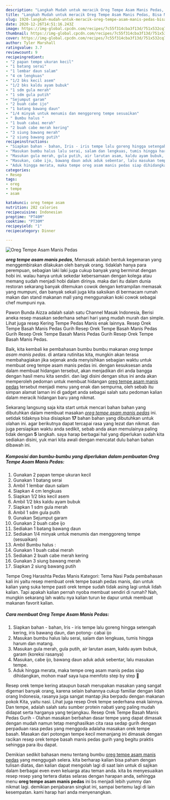 ```yaml
---
description: "Langkah Mudah untuk meracik Oreg Tempe Asam Manis Pedas, Bisa Manjain Lidah"
title: "Langkah Mudah untuk meracik Oreg Tempe Asam Manis Pedas, Bisa Manjain Lidah"
slug: 1920-langkah-mudah-untuk-meracik-oreg-tempe-asam-manis-pedas-bisa-manjain-lidah
date: 2020-12-26T14:51:16.243Z
image: https://img-global.cpcdn.com/recipes/7c55f314cba3f13d/751x532cq70/oreg-tempe-asam-manis-pedas-foto-resep-utama.jpg
thumbnail: https://img-global.cpcdn.com/recipes/7c55f314cba3f13d/751x532cq70/oreg-tempe-asam-manis-pedas-foto-resep-utama.jpg
cover: https://img-global.cpcdn.com/recipes/7c55f314cba3f13d/751x532cq70/oreg-tempe-asam-manis-pedas-foto-resep-utama.jpg
author: Tyler Marshall
ratingvalue: 3.7
reviewcount: 9
recipeingredient:
- "2 papan tempe ukuran kecil"
- "1 batang serai"
- "1 lembar daun salam"
- "4 cm lengkuas"
- "1/2 bks kecil asem"
- "1/2 bks kaldu ayam bubuk"
- "1 sdm gula merah"
- "1 sdm gula putih"
- "Sejumput garam"
- "2 buah cabe ijo"
- "1 batang bawang daun"
- "1/4 minyak untuk menumis dan menggoreng tempe sesuaikan"
- " Bumbu halus "
- "1 buah cabai merah"
- "2 buah cabe merah kering"
- "3 siung bawang merah"
- "2 siung bawang putih"
recipeinstructions:
- "Siapkan bahan - bahan, Iris - iris tempe lalu goreng hingga setengah kering, iris bawang daun, dan potong- cabai ijo"
- "Masukan bumbu halus lalu serai, salam dan lengkuas, tumis hingga harum dan matang."
- "Masukan gula merah, gula putih, air larutan asam, kaldu ayam bubuk, garam (koreksi rasanya)"
- "Masukan, cabe ijo, bawang daun aduk aduk sebentar, lalu masukan tempe."
- "Aduk hingga merata, maka tempe oreg asam manis pedas siap dihidangkan, mohon maaf saya lupa memfoto step by step 🙏"
categories:
- Resep
tags:
- oreg
- tempe
- asam

katakunci: oreg tempe asam 
nutrition: 282 calories
recipecuisine: Indonesian
preptime: "PT40M"
cooktime: "PT30M"
recipeyield: "1"
recipecategory: Dinner

---
```



![Oreg Tempe Asam Manis Pedas](https://img-global.cpcdn.com/recipes/7c55f314cba3f13d/751x532cq70/oreg-tempe-asam-manis-pedas-foto-resep-utama.jpg)

<b><i>oreg tempe asam manis pedas</i></b>, Memasak adalah bentuk kegemaran yang menggembirakan dilakukan oleh banyak orang. tidaklah hanya para perempuan, sebagian laki laki juga cukup banyak yang berminat dengan hobi ini. walau hanya untuk sekedar kebersamaan dengan kolega atau memang sudah menjadi hobi dalam dirinya. maka dari itu dalam dunia restoran sekarang banyak ditemukan cowok dengan ketrampilan memasak yang mumpuni, dan banyak sekali juga kita saksikan di bermacam rumah makan dan stand makanan mall yang menggunakan koki cowok sebagai chef mumpuni nya.

Pawon Bunda Aizza adalah salah satu Channel Masak Indonesia, Berisi aneka resep masakan sederhana sehari hari yang mudah murah dan simple. Lihat juga resep Kering Tempe Pedas Manis enak lainnya. Resep Orek Tempe Basah Manis Pedas Gurih Resep Orek Tempe Basah Manis Pedas Gurih Resep Orek Tempe Basah Manis Pedas Gurih Resep Orek Tempe Basah Manis Pedas.

Baik, kita kembali ke pembahasan bumbu bumbu makanan <i>oreg tempe asam manis pedas</i>. di antara rutinitas kita, mungkin akan terasa membahagiakan jika sejenak anda menyisihkan sebagian waktu untuk membuat oreg tempe asam manis pedas ini. dengan kesuksesan anda dalam membuat hidangan tersebut, akan menjadikan diri anda bangga dengan hasil menu kita sendiri. dan lagi disini dengan situs ini anda akan memperoleh pedoman untuk membuat hidangan <u>oreg tempe asam manis pedas</u> tersebut menjadi menu yang enak dan sempurna, oleh sebab itu simpan alamat laman ini di gadget anda sebagai salah satu pedoman kalian dalam meracik hidangan baru yang nikmat.


Sekarang langsung saja kita start untuk mencari bahan bahan yang dibutuhkan dalam membuat masakan <u><i>oreg tempe asam manis pedas</i></u> ini. setidak tidaknya bisa disiapkan <b>17</b> bahan bahan yang dibutuhkan untuk olahan ini. agar berikutnya dapat tercapai rasa yang lezat dan nikmat. dan juga persiapkan waktu anda sedikit, sebab anda akan memulainya paling tidak dengan <b>5</b> langkah. saya harap berbagai hal yang diperlukan sudah kita sediakan disini, yuk mari kita awali dengan mencatat dulu bahan bahan dibawah ini.

<!--inarticleads1-->

##### Komposisi dan bumbu-bumbu yang diperlukan dalam pembuatan Oreg Tempe Asam Manis Pedas:

1. Gunakan 2 papan tempe ukuran kecil
1. Gunakan 1 batang serai
1. Ambil 1 lembar daun salam
1. Siapkan 4 cm lengkuas
1. Siapkan 1/2 bks kecil asem
1. Ambil 1/2 bks kaldu ayam bubuk
1. Siapkan 1 sdm gula merah
1. Ambil 1 sdm gula putih
1. Gunakan Sejumput garam
1. Gunakan 2 buah cabe ijo
1. Sediakan 1 batang bawang daun
1. Sediakan 1/4 minyak untuk menumis dan menggoreng tempe (sesuaikan)
1. Ambil  Bumbu halus :
1. Gunakan 1 buah cabai merah
1. Sediakan 2 buah cabe merah kering
1. Gunakan 3 siung bawang merah
1. Siapkan 2 siung bawang putih


Tempe Oreg Harashta Pedas Manis Kategori: Tema Nasi Pada pembahasan kali ini yaitu resep membuat orek tempe basah pedas manis, dan untuk kalian yang suka tempe pasti orek tempe sudah tidak asing lagi untuk lidah kalian. Tapi apakah kalian pernah nyoba membuat sendiri di rumah? Nah, mungkin sekarang lah waktu nya kalian turun ke dapur untuk membuat makanan favorit kalian. 

<!--inarticleads2-->

##### Cara membuat Oreg Tempe Asam Manis Pedas:

1. Siapkan bahan - bahan, Iris - iris tempe lalu goreng hingga setengah kering, iris bawang daun, dan potong- cabai ijo
1. Masukan bumbu halus lalu serai, salam dan lengkuas, tumis hingga harum dan matang.
1. Masukan gula merah, gula putih, air larutan asam, kaldu ayam bubuk, garam (koreksi rasanya)
1. Masukan, cabe ijo, bawang daun aduk aduk sebentar, lalu masukan tempe.
1. Aduk hingga merata, maka tempe oreg asam manis pedas siap dihidangkan, mohon maaf saya lupa memfoto step by step 🙏


Resep orek tempe kering ataupun basah merupakan masakan yang sangat digemari banyak orang, karena selain bahannya cukup familiar dengan lidah orang Indonesia, rasanya juga sangat mantap jika berpadu dengan makanan pokok Kita, yaitu nasi. Lihat juga resep Orek tempe sederhana enak lainnya. Dan tempe, adalah salah satu sumber protein nabati yang paling mudah didapat serta harganya yang terjangkau. Resep Orek Tempe Basah Manis Pedas Gurih - Olahan masakan berbahan dasar tempe yang dapat dimasak dengan mudah namun tetap menghasilkan cita rasa sedap gurih dengan perpaduan rasa pedas yang menggoda adalaha masakan orek tempe basah. Masakan dari potongan tempe kecil memanjang ini dimasak dengan racikan resep orek tempe basah manis pedas gurih yang begitu praktis sehingga para ibu dapat. 

Demikian sedikit bahasan menu tentang bumbu <u>oreg tempe asam manis pedas</u> yang menggugah selera. kita berharap kalian bisa paham dengan tulisan diatas, dan kalian dapat mengolah lagi di saat lain untuk di sajikan dalam berbagai even even keluarga atau teman anda. kita bs menyesuaikan resep resep yang tertera diatas selaras dengan harapan anda, sehingga menu <b>oreg tempe asam manis pedas</b> ini bs menjadi lebih yummy dan nikmat lagi. demikian penjabaran singkat ini, sampai bertemu lagi di lain kesempatan. kami harap hari anda menyenangkan.

